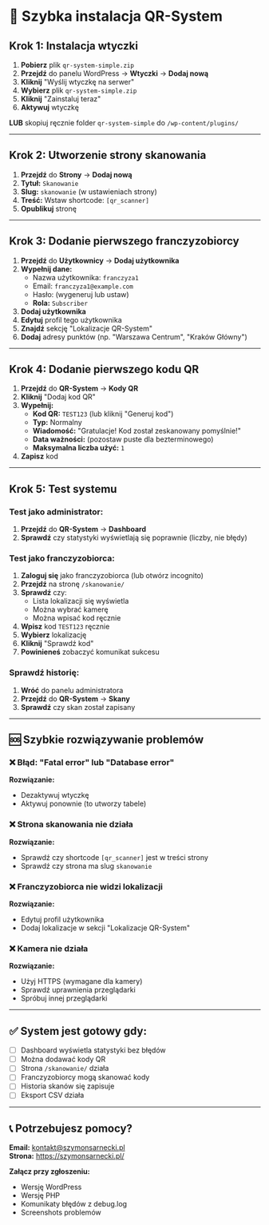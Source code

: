 # 🚀 Szybka instalacja QR-System

## Krok 1: Instalacja wtyczki

1. **Pobierz** plik `qr-system-simple.zip`
2. **Przejdź** do panelu WordPress → **Wtyczki** → **Dodaj nową**
3. **Kliknij** "Wyślij wtyczkę na serwer"
4. **Wybierz** plik `qr-system-simple.zip`
5. **Kliknij** "Zainstaluj teraz"
6. **Aktywuj** wtyczkę

**LUB** skopiuj ręcznie folder `qr-system-simple` do `/wp-content/plugins/`

---

## Krok 2: Utworzenie strony skanowania

1. **Przejdź** do **Strony** → **Dodaj nową**
2. **Tytuł:** `Skanowanie`
3. **Slug:** `skanowanie` (w ustawieniach strony)
4. **Treść:** Wstaw shortcode: `[qr_scanner]`
5. **Opublikuj** stronę

---

## Krok 3: Dodanie pierwszego franczyzobiorcy

1. **Przejdź** do **Użytkownicy** → **Dodaj użytkownika**
2. **Wypełnij dane:**
   - Nazwa użytkownika: `franczyza1`
   - Email: `franczyza1@example.com`  
   - Hasło: (wygeneruj lub ustaw)
   - **Rola:** `Subscriber`
3. **Dodaj użytkownika**
4. **Edytuj** profil tego użytkownika
5. **Znajdź** sekcję "Lokalizacje QR-System"
6. **Dodaj** adresy punktów (np. "Warszawa Centrum", "Kraków Główny")

---

## Krok 4: Dodanie pierwszego kodu QR

1. **Przejdź** do **QR-System** → **Kody QR**
2. **Kliknij** "Dodaj kod QR"
3. **Wypełnij:**
   - **Kod QR:** `TEST123` (lub kliknij "Generuj kod")
   - **Typ:** Normalny
   - **Wiadomość:** "Gratulacje! Kod został zeskanowany pomyślnie!"
   - **Data ważności:** (pozostaw puste dla bezterminowego)
   - **Maksymalna liczba użyć:** `1`
4. **Zapisz** kod

---

## Krok 5: Test systemu

### Test jako administrator:
1. **Przejdź** do **QR-System** → **Dashboard**
2. **Sprawdź** czy statystyki wyświetlają się poprawnie (liczby, nie błędy)

### Test jako franczyzobiorca:
1. **Zaloguj się** jako franczyzobiorca (lub otwórz incognito)
2. **Przejdź** na stronę `/skanowanie/`
3. **Sprawdź** czy:
   - Lista lokalizacji się wyświetla
   - Można wybrać kamerę
   - Można wpisać kod ręcznie
4. **Wpisz** kod `TEST123` ręcznie
5. **Wybierz** lokalizację
6. **Kliknij** "Sprawdź kod"
7. **Powinieneś** zobaczyć komunikat sukcesu

### Sprawdź historię:
1. **Wróć** do panelu administratora
2. **Przejdź** do **QR-System** → **Skany**
3. **Sprawdź** czy skan został zapisany

---

## 🆘 Szybkie rozwiązywanie problemów

### ❌ Błąd: "Fatal error" lub "Database error"
**Rozwiązanie:** 
- Dezaktywuj wtyczkę
- Aktywuj ponownie (to utworzy tabele)

### ❌ Strona skanowania nie działa
**Rozwiązanie:**
- Sprawdź czy shortcode `[qr_scanner]` jest w treści strony
- Sprawdź czy strona ma slug `skanowanie`

### ❌ Franczyzobiorca nie widzi lokalizacji
**Rozwiązanie:**
- Edytuj profil użytkownika
- Dodaj lokalizacje w sekcji "Lokalizacje QR-System"

### ❌ Kamera nie działa
**Rozwiązanie:**
- Użyj HTTPS (wymagane dla kamery)
- Sprawdź uprawnienia przeglądarki
- Spróbuj innej przeglądarki

---

## ✅ System jest gotowy gdy:

- [ ] Dashboard wyświetla statystyki bez błędów
- [ ] Można dodawać kody QR  
- [ ] Strona `/skanowanie/` działa
- [ ] Franczyzobiorcy mogą skanować kody
- [ ] Historia skanów się zapisuje
- [ ] Eksport CSV działa

---

## 📞 Potrzebujesz pomocy?

**Email:** kontakt@szymonsarnecki.pl  
**Strona:** https://szymonsarnecki.pl/

**Załącz przy zgłoszeniu:**
- Wersję WordPress
- Wersję PHP  
- Komunikaty błędów z debug.log
- Screenshots problemów